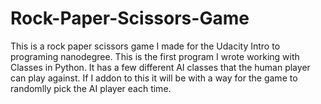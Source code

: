 # Rock-Paper-Scissors-Game
This is a rock paper scissors game I made for the Udacity Intro to programing nanodegree.
This is the first program I wrote working with Classes in Python. 
It has a few different AI classes that the human player can play against.
If I addon to this it will be with a way for the game to randomlly pick the AI player each time.

